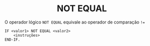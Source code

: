 <h1 align="center">NOT EQUAL</h1>

O operador lógico `NOT EQUAL` equivale ao operador de comparação `!=`
```cobol
IF <valor1> NOT EQUAL <valor2>
    <instruções>
END-IF.
```